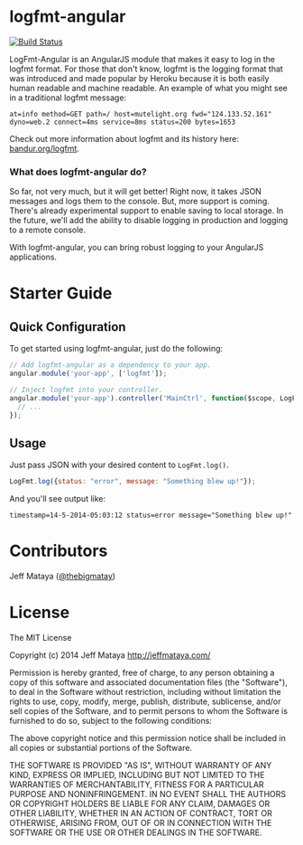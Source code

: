 # logfmt-angular
[![Build Status](https://travis-ci.org/jmataya/logfmt-angular.svg?branch=master)](https://travis-ci.org/jmataya/logfmt-angular)  

LogFmt-Angular is an AngularJS module that makes it easy to log in the logfmt format. For those that don't know, logfmt is the logging format that was introduced and made popular by Heroku because it is both easily human readable and machine readable. An example of what you might see in a traditional logfmt message:

```
at=info method=GET path=/ host=mutelight.org fwd="124.133.52.161" dyno=web.2 connect=4ms service=8ms status=200 bytes=1653
```  

Check out more information about logfmt and its history here: [bandur.org/logfmt](http://brandur.org/logfmt).  

### What does logfmt-angular do?  

So far, not very much, but it will get better! Right now, it takes JSON messages and logs them to the console. But, more support is coming. There's already experimental support to enable saving to local storage. In the future, we'll add the ability to disable logging in production and logging to a remote console.  

With logfmt-angular, you can bring robust logging to your AngularJS applications.  

# Starter Guide  
## Quick Configuration  

To get started using logfmt-angular, just do the following:  

````JavaScript  
// Add logfmt-angular as a dependency to your app.
angular.module('your-app', ['logfmt']);

// Inject logfmt into your controller.  
angular.module('your-app').controller('MainCtrl', function($scope, LogFmt) {
  // ...
});
````  

## Usage  

Just pass JSON with your desired content to `LogFmt.log()`.  

````JavaScript  
LogFmt.log({status: "error", message: "Something blew up!"});  
````  

And you'll see output like:  

````  
timestamp=14-5-2014-05:03:12 status=error message="Something blew up!"  
````  

# Contributors  
Jeff Mataya ([@thebigmatay](http://twitter.com/thebigmatay))  

# License  

The MIT License

Copyright (c) 2014 Jeff Mataya http://jeffmataya.com/

Permission is hereby granted, free of charge, to any person obtaining a copy of this software and associated documentation files (the "Software"), to deal in the Software without restriction, including without limitation the rights to use, copy, modify, merge, publish, distribute, sublicense, and/or sell copies of the Software, and to permit persons to whom the Software is furnished to do so, subject to the following conditions:

The above copyright notice and this permission notice shall be included in all copies or substantial portions of the Software.

THE SOFTWARE IS PROVIDED "AS IS", WITHOUT WARRANTY OF ANY KIND, EXPRESS OR IMPLIED, INCLUDING BUT NOT LIMITED TO THE WARRANTIES OF MERCHANTABILITY, FITNESS FOR A PARTICULAR PURPOSE AND NONINFRINGEMENT. IN NO EVENT SHALL THE AUTHORS OR COPYRIGHT HOLDERS BE LIABLE FOR ANY CLAIM, DAMAGES OR OTHER LIABILITY, WHETHER IN AN ACTION OF CONTRACT, TORT OR OTHERWISE, ARISING FROM, OUT OF OR IN CONNECTION WITH THE SOFTWARE OR THE USE OR OTHER DEALINGS IN THE SOFTWARE.

